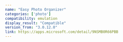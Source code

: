 ```yaml
---
name: "Easy Photo Organizer"
categories: ['photo']
compatibility: emulation
display_result: "Compatible"
version_from: "3.0.12.0"
link: https://apps.microsoft.com/detail/9NSMB0R66PBB
---
```

